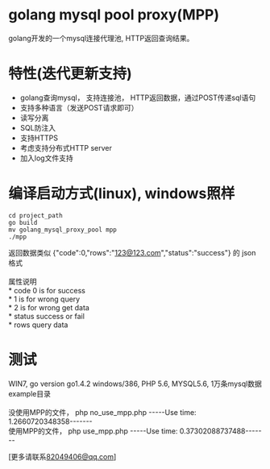 
golang mysql pool proxy(MPP)
=======
golang开发的一个mysql连接代理池, HTTP返回查询结果。


特性(迭代更新支持)
======
* golang查询mysql， 支持连接池， HTTP返回数据，通过POST传递sql语句 
* 支持多种语言（发送POST请求即可） 
* 读写分离 
* SQL防注入 
* 支持HTTPS 
* 考虑支持分布式HTTP server
* 加入log文件支持 
 
编译启动方式(linux), windows照样
=====
```cd project_path  ```<br />
``` go build  ```<br />
```mv golang_mysql_proxy_pool mpp ```<br />
```./mpp ```

返回数据类似
{"code":0,"rows":"123@123.com","status":"success"} 的 json 格式<br />
<br />
属性说明<br />
    * code 0 is for success<br />
    *	  1 is for wrong query<br />
    *	  2 is for wrong get data <br />
    * status success or fail<br />
    * rows query data <br />


测试
=======
WIN7, go version go1.4.2 windows/386, PHP 5.6, MYSQL5.6, 1万条mysql数据
example目录<br /><br />
没使用MPP的文件，  php no_use_mpp.php  -----Use time: 1.2660720348358-------<br />
使用MPP的文件，  php use_mpp.php   -----Use time: 0.37302088737488-------


[更多请联系<82049406@qq.com>]









